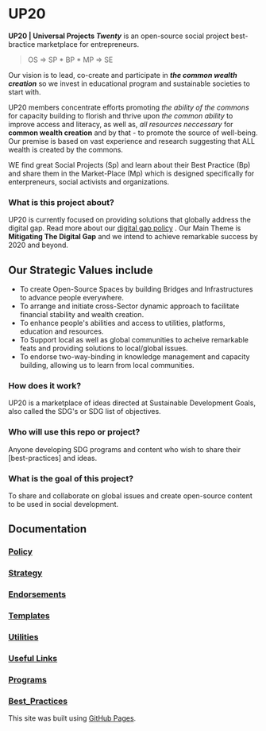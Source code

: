 # UP20
**UP20 | Universal Projects _Twenty_**
is an open-source social project best-bractice marketplace for entrepreneurs. 

> OS => SP * BP * MP => SE

Our vision is to lead, co-create and participate in **_the common wealth creation_** so we invest in educational program and sustainable societies to start with.

UP20 members concentrate efforts promoting _the ability of the commons_ for capacity building to florish and thrive upon _the common ability_ to improve access and literacy, as well as, _all resources neccessary_ for **common wealth creation** and by that - to promote the source of well-being. 
Our premise is based on vast experience and research suggesting that ALL wealth is created by the commons.

WE find great Social Projects (Sp) and learn about their Best Practice (Bp) and share them in the Market-Place (Mp) which is designed specifically for enterpreneurs, social activists and organizations.

### What is this project about?
UP20 is currently focused on providing solutions that globally address the digital gap. Read more about our [digital gap policy](Policy.md) .
Our Main Theme is **Mitigating The Digital Gap** and we intend to achieve remarkable success by 2020 and beyond.

## Our Strategic Values include 
  - To create Open-Source Spaces by building Bridges and Infrastructures to advance people everywhere.
  - To arrange and initiate cross-Sector dynamic approach to facilitate financial stability and wealth creation.
  - To enhance people's abilities and access to utilities, platforms, education and resources.
  - To Support local as well as global communities to acheive remarkable feats and providing solutions to local/global issues.
  - To endorse two-way-binding in knowledge management and capacity building, allowing us to learn from local communities.
 

### How does it work?
  UP20 is a marketplace of ideas directed at Sustainable Development Goals, also called the SDG's or SDG list of objectives. 
### Who will use this repo or project?
  Anyone developing SDG programs and content who wish to share their [best-practices] and ideas.
### What is the goal of this project?
  To share and collaborate on global issues and create open-source content to be used in social development.


## Documentation
### [Policy](Policy.md)
### [Strategy](Docs/Strategy.md)
### [Endorsements](Docs/Endorsements.md)
### [Templates](Docs/Templates.md)
### [Utilities](Docs/Utilities.md)
### [Useful Links](Docs/Useful_Links.md)
### [Programs](Docs/Programs.md)
### [Best_Practices](Docs/Best_Practices.md)

This site was built using [GitHub Pages](https://pages.github.com/).
